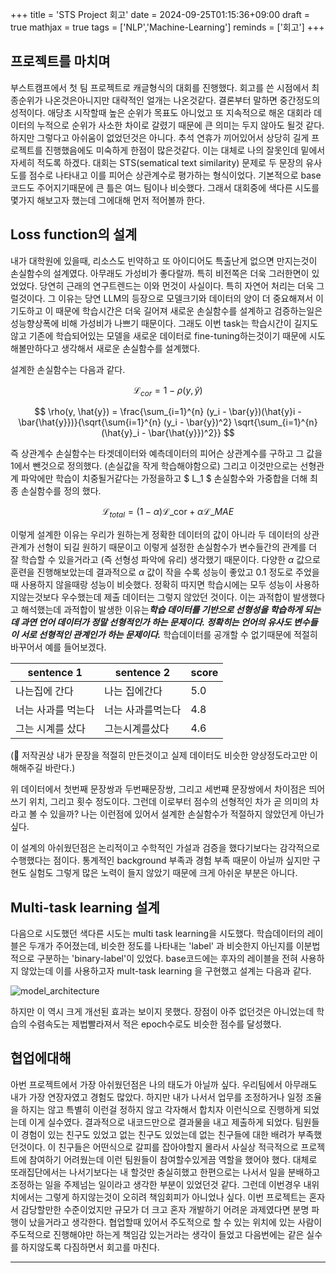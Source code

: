 +++
title = 'STS Project 회고'
date = 2024-09-25T01:15:36+09:00
draft = true
mathjax = true
tags = ['NLP','Machine-Learning']
reminds = ['회고']
+++

## 프로젝트를 마치며

부스트캠프에서 첫 팀 프로젝트로 캐글형식의 대회를 진행했다. 회고를 쓴 시점에서 최종순위가 나온것은아니지만 
대략적인 얼개는 나온것같다. 결론부터 말하면 중간정도의 성적이다. 애당초 시작할때 높은 순위가 목표도 아니었고 
또 지속적으로 해온 대회라 데이터의 누적으로 순위가 사소한 차이로 갈렸기 때문에 큰 의미는 두지 않아도 될것 같다. 
하지만 그렇다고 아쉬움이 없었던것은 아니다. 추석 연휴가 끼어있어서 상당히 길게 프로젝트를 진행했음에도 미숙하게 한점이 
많은것같다. 이는 대체로 나의 잘못인데 밑에서 자세히 적도록 하겠다. 
대회는 STS(sematical text similarity) 문제로 두 문장의 유사도를 점수로 나타내고 이를 피어슨 상관계수로 평가하는 
형식이었다. 기본적으로 base 코드도 주어지기때문에 큰 틀은 여느 팀이나 비슷했다. 그래서 대회중에 색다른 시도를 몇가지 
해보고자 했는데 그에대해 먼저 적어볼까 한다.

## Loss function의 설계

내가 대학원에 있을때, 리소스도 빈약하고 또 아이디어도 특출난게 없으면 만지는것이 손실함수의 설계였다. 아무래도 가성비가 
좋다랄까. 특히 비전쪽은 더욱 그러한면이 있었었다. 당연히 근래의 연구트렌드는 이와 먼것이 사실이다. 특히 자연어 처리는 더욱 
그럴것이다. 그 이유는 당연 LLM의 등장으로 모델크기와 데이터의 양이 더 중요해져서 이기도하고 이 때문에 학습시간은 더욱 길어져 
새로운 손실함수를 설계하고 검증하는일은 성능향상폭에 비해 가성비가 나쁘기 때문이다. 그래도 이번 task는 학습시간이 길지도 않고 
기존에 학습되어있는 모델을 새로운 데이터로 fine-tuning하는것이기 때문에 시도해볼만하다고 생각해서 새로운 손실함수를 설계했다. 

설계한 손실함수는 다음과 같다.

$$\mathcal{L}_{cor} = 1 - \rho(y, \hat{y})$$ 

$$ \rho(y, \hat{y}) = \frac{\sum_{i=1}^{n} (y_i - \bar{y})(\hat{y}i - \bar{\hat{y}})}{\sqrt{\sum{i=1}^{n} (y_i - \bar{y})^2} \sqrt{\sum_{i=1}^{n} (\hat{y}_i - \bar{\hat{y}})^2}} $$ 

즉 상관계수 손실함수는 타겟데이터와 예측데이터의 피어슨 상관계수를 구하고 그 값을 1에서 뺀것으로 정의했다. (손실값을 작게 학습해야함으로)
그리고 이것만으로는 선형관계 파악에만 학습이 치중될거같다는 가정을하고 $ L_1 $ 손실함수와 가중합을 더해 최종 손실함수를 정의 했다. 

$$ \mathcal{L}_{total} = (1-\alpha)\mathcal{L}\_{\text{cor}} + \alpha\mathcal{L}\_{MAE} $$ 



이렇게 설계한 이유는 우리가 원하는게 정확한 데이터의 값이 아니라 두 데이터의 상관관계가 선형이 되길 원하기 때문이고 이렇게 설정한 손실함수가 
변수들간의 관계를 더 잘 학습할 수 있을거라고 (즉 선형성 파악에 유리) 생각했기 때문이다. 다양한 $\alpha$ 값으로 훈련을 진행해보았는데 결과적으로
$\alpha$ 값이 작을 수록 성능이 좋았고 0.1 정도로 주었을때 사용하지 않을때랑 성능이 비슷했다. 정확히 따지면 학습시에는 모두 성능이 사용하지않는것보다
우수했는데 제출 데이터는 그렇지 않았던 것이다. 이는 과적합이 발생했다고 해석했는데 과적합이 발생한 이유는***학습 데이터를 기반으로 선형성을 학습하게 되는데
과연 언어 데이터가 정말 선형적인가 하는 문제이다. 정확히는 언어의 유사도 변수들이 서로 선형적인 관계인가 하는 문제이다.*** 학습데이터를 공개할 수 없기때문에 적절히 바꾸어서 예를 들어보겠다. 

| sentence 1 | sentence 2 | score |
| ---------- | ---------- | ----- |
| 나는집에 간다 | 나는 집에간다 | 5.0 |
| 너는 사과를 먹는다 | 너는 사과를먹는다 | 4.8 |
| 그는 시계를 샀다 | 그는시계를샀다 | 4.6 | 

(📍 저작권상 내가 문장을 적절히 만든것이고 실제 데이터도 비슷한 양상정도라고만 이해해주길 바란다.) 

위 데이터에서 첫번째 문장쌍과 두번째문장쌍, 그리고 세번쨰 문장쌍에서 차이점은 띄어쓰기 위치, 그리고 횟수 정도이다. 그런데 이로부터 점수의 선형적인 차가 곧
의미의 차라고 볼 수 있을까? 나는 이런점에 있어서 설계한 손실함수가 적절하지 않았던게 아닌가 싶다.

이 설계의 아쉬웠던점은 논리적이고 수학적인 가설과 검증을 했다기보다는 감각적으로 수행했다는 점이다. 통계적인 background 부족과 경험 부족 때문이 아닐까 싶지만
구현도 실험도 그렇게 많은 노력이 들지 않았기 때문에 크게 아쉬운 부분은 아니다.


## Multi-task learning 설계 

다음으로 시도했던 색다른 시도는 multi task learning을 시도했다. 학습데이터의 레이블은 두개가 주어졌는데, 비슷한 정도를 나타내는 'label' 과
비슷한지 아닌지를 이분법적으로 구분하는 'binary-label'이 있었다. base코드에는 후자의 레이블을 전혀 사용하지 않았는데 이를 사용하고자 mult-task learning
을 구현했고 설계는 다음과 같다.

![model_architecture](/img/STS_Project_img1.png)

하지만 이 역시 크게 개선된 효과는 보이지 못했다. 장점이 아주 없던것은 아니었는데 학습의 수렴속도는 제법빨라져서 적은 epoch수로도 비슷한 점수를
달성했다.

## 협업에대해
아번 프로젝트에서 가장 아쉬웠던점은 나의 태도가 아닐까 싶다. 
우리팀에서 아무래도 내가 가장 연장자였고 경험도 많았다. 하지만 내가 나서서 업무를 조정하거나 일정 조율을 하지는 않고 특별히
이런걸 정하지 않고 각자해서 합치자 이런식으로 진행하게 되었는데 이게 실수였다. 결과적으로 내코드만으로 결과물을 내고 제출하게 되었다.
팀원들이 경험이 있는 친구도 있었고 없는 친구도 있었는데 없는 친구들에 대한 배려가 부족했던것이다. 이 친구들은 어떤식으로 갈피를
잡아야할지 몰라서 사실상 적극적으로 프로젝트에 참여하기 어려웠는데 이런 팀원들이 참여할수있게끔 역할을 했어야 했다. 
대체로 또래집단에서는 나서기보다는 내 할것만 충실히했고 한편으로는 나서서 일을 분배하고 조정하는 일을 주제넘는 일이라고
생각한 부분이 있었던것 같다. 그런데 이번경우 내위치에서는 그렇게 하지않는것이 오히려 책임회피가 아니었나 싶다. 
이번 프로젝트는 혼자서 감당할만한 수준이었지만 규모가 더 크고 혼자 개발하기 어려운 과제였다면 분명 파행이 났을거라고
생각한다. 협업할때 있어서 주도적으로 할 수 있는 위치에 있는 사람이 주도적으로 진행해야만 하는게 책임감 있는거라는
생각이 들었고 다음번에는 같은 실수를 하지않도록 다짐하면서 회고를 마친다.

___